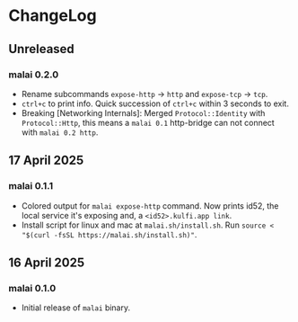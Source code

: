 # ChangeLog

## Unreleased

### malai 0.2.0

- Rename subcommands `expose-http` -> `http` and `expose-tcp` -> `tcp`.
- `ctrl+c` to print info. Quick succession of `ctrl+c` within 3 seconds to exit.
- Breaking [Networking Internals]: Merged `Protocol::Identity` with
  `Protocol::Http`, this means a `malai 0.1` http-bridge can not connect with
  `malai 0.2 http`.

## 17 April 2025

### malai 0.1.1

- Colored output for `malai expose-http` command. Now prints id52, the local
  service it's exposing and, a `<id52>.kulfi.app link`.
- Install script for linux and mac at `malai.sh/install.sh`. Run
  `source < "$(curl -fsSL https://malai.sh/install.sh)"`.

## 16 April 2025

### malai 0.1.0

- Initial release of `malai` binary.
